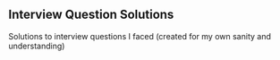 ## Interview Question Solutions

Solutions to interview questions I faced (created for my own sanity and understanding)